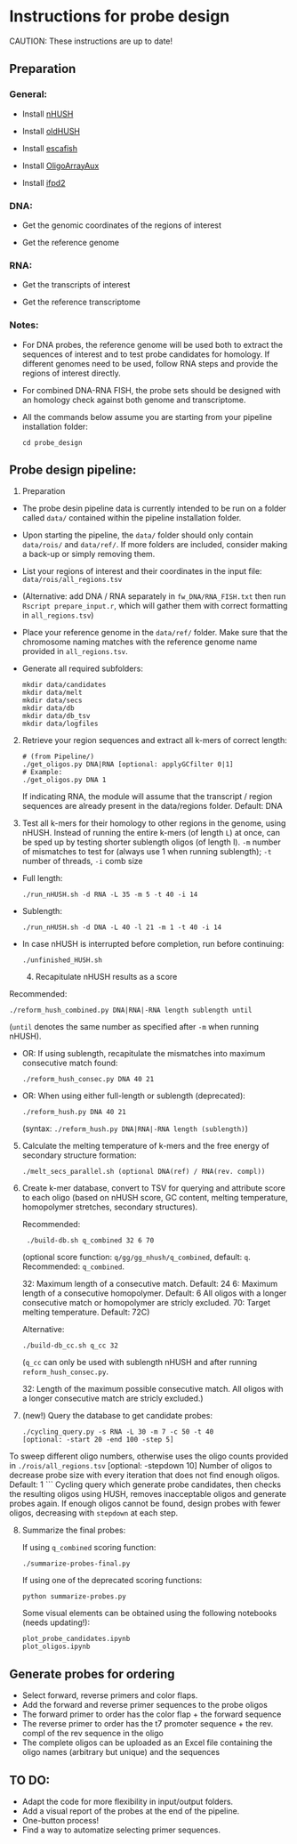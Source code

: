 # Instructions for probe design

CAUTION: These instructions are up to date!

## Preparation

### General:

- Install [nHUSH](https://github.com/elgw/nHUSH)

- Install [oldHUSH](https://github.com/elgw/hush)

- Install [escafish](https://github.com/elgw/escafish)

- Install [OligoArrayAux](http://www.unafold.org/Dinamelt/software/oligoarrayaux.php)

- Install [ifpd2](https://github.com/ggirelli/ifpd2)

### DNA:

- Get the genomic coordinates of the regions of interest

- Get the reference genome

### RNA:

- Get the transcripts of interest

- Get the reference transcriptome

### Notes:

- For DNA probes, the reference genome will be used both to extract
  the sequences of interest and to test probe candidates for
  homology. If different genomes need to be used, follow RNA steps and
  provide the regions of interest directly.
  
- For combined DNA-RNA FISH, the probe sets should be designed with an 
  homology check against both genome and transcriptome.
  
- All the commands below assume you are starting from your pipeline
  installation folder:
  ``` shell
  cd probe_design
  ```

## Probe design pipeline:

1. Preparation
- The probe desin pipeline data is currently intended to be run on a 
  folder called `data/` contained within the pipeline installation folder.

- Upon starting the pipeline, the `data/` folder should only contain
  `data/rois/` and `data/ref/`. If more folders are included, consider 
  making a back-up or simply removing them.
  
- List your regions of interest and their coordinates in the input file:
  `data/rois/all_regions.tsv`

- (Alternative: add  DNA / RNA separately  in `fw_DNA/RNA_FISH.txt` then
  run  `Rscript prepare_input.r`, which will gather them with correct
  formatting in `all_regions.tsv`)

- Place your reference genome in the `data/ref/` folder. Make
  sure that the chromosome naming matches with the reference genome
  name provided in `all_regions.tsv`.

- Generate all required subfolders:

  ``` shell
  mkdir data/candidates
  mkdir data/melt
  mkdir data/secs
  mkdir data/db
  mkdir data/db_tsv
  mkdir data/logfiles
  ```

2. Retrieve your region sequences and extract all k-mers of correct length:

   ``` shell
   # (from Pipeline/)
   ./get_oligos.py DNA|RNA [optional: applyGCfilter 0|1]
   # Example:
   ./get_oligos.py DNA 1
   ```

   If indicating RNA, the module will assume that the transcript / region
   sequences are already present in the data/regions folder. Default: DNA


3. Test all k-mers for their homology to other regions in the genome,
   using nHUSH. Instead of running the entire k-mers (of length `L`) at
   once, can be sped up by testing shorter sublength oligos (of length
   l).  `-m` number of mismatches to test for (always use 1 when running
   sublength); `-t` number of threads, `-i` comb size


- Full length:

  ``` shell
  ./run_nHUSH.sh -d RNA -L 35 -m 5 -t 40 -i 14
  ```
- Sublength:
  ``` shell
  ./run_nHUSH.sh -d DNA -L 40 -l 21 -m 1 -t 40 -i 14
  ```
- In case nHUSH is interrupted before completion, run before continuing:
  ``` shell
  ./unfinished_HUSH.sh
  ```
  
  4. Recapitulate nHUSH results as a score 

Recommended:

``` shell
./reform_hush_combined.py DNA|RNA|-RNA length sublength until
```
(`until` denotes the same number as specified after `-m` when running nHUSH).

- OR: If using sublength, recapitulate the mismatches into maximum
  consecutive match found:

  ``` shell
  ./reform_hush_consec.py DNA 40 21
  ```

- OR: When using either full-length or sublength (deprecated):
  ``` shell
  ./reform_hush.py DNA 40 21
  ```
  (syntax: `./reform_hush.py DNA|RNA|-RNA length (sublength)`)
  

5. Calculate the melting temperature of k-mers and the free energy of
   secondary structure formation:

   ``` shell
   ./melt_secs_parallel.sh (optional DNA(ref) / RNA(rev. compl))
   ```

6. Create k-mer database, convert to TSV for querying and attribute
   score to each oligo (based on nHUSH score, GC content, melting
   temperature, homopolymer stretches, secondary structures).
   
   Recommended:
   
   ``` shell
	./build-db.sh q_combined 32 6 70
    ```
    (optional score function: `q/gg/gg_nhush/q_combined`, default: `q`.
    Recommended: `q_combined`.

    32: Maximum length of a consecutive match. Default: 24
    6: Maximum length of a consecutive homopolymer. Default: 6
    All oligos with a longer consecutive match or homopolymer are stricly excluded.
    70: Target melting temperature. Default: 72C)
  
   Alternative:

    ``` shell
	./build-db_cc.sh q_cc 32
    ```
    (`q_cc` can only be used with sublength nHUSH and after running `reform_hush_consec.py`.

    32: Length of the maximum possible consecutive match.
	All oligos with a longer consecutive match are stricly excluded.)


7. (new!) Query the database to get candidate probes:

    ``` shell
	./cycling_query.py -s RNA -L 30 -m 7 -c 50 -t 40            
	[optional: -start 20 -end 100 -step 5]	 
To sweep different oligo numbers, otherwise uses the oligo counts provided in `./rois/all_regions.tsv`
        [optional: -stepdown 10]
Number of oligos to decrease probe size with every iteration that does not find enough oligos. Default: 1
    ```
Cycling query which generate probe candidates, then checks the resulting oligos using HUSH, removes inacceptable oligos and generate probes again.
If enough oligos cannot be found, design probes with fewer oligos, decreasing with `stepdown` at each step.

8. Summarize the final probes:

	If using `q_combined` scoring function:

   ``` shell
   ./summarize-probes-final.py
   ```

	If using one of the deprecated scoring functions:

   ``` shell
   python summarize-probes.py
   ```
	Some visual elements can be obtained using the following notebooks (needs updating!):
    ```shell
    plot_probe_candidates.ipynb
    plot_oligos.ipynb
    ```


## Generate probes for ordering

- Select forward, reverse primers and color flaps.
- Add the forward and reverse primer sequences to the probe oligos
- The forward primer to order has the color flap + the forward sequence
- The reverse primer to order has the t7 promoter sequence + the
  rev. compl of the rev sequence in the oligo
- The complete oligos can be uploaded as an Excel file containing the
  oligo names (arbitrary but unique) and the sequences
  
  
## TO DO:
- Adapt the code for more flexibility in input/output folders.
- Add a visual report of the probes at the end of the pipeline.
- One-button process!
- Find a way to automatize selecting primer sequences.

